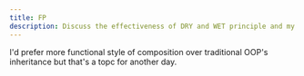 ```yaml
---
title: FP
description: Discuss the effectiveness of DRY and WET principle and my personal preference.
---
```


I'd prefer more functional style of composition over traditional OOP's inheritance but that's a topc for another day.

